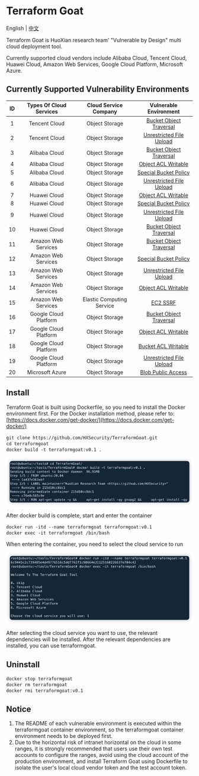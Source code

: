 
# Terraform Goat

English | [中文](./README_CN.md)

Terraform Goat is HuoXian research team' "Vulnerable by Design" multi cloud deployment tool.

Currently supported cloud vendors include Alibaba Cloud, Tencent Cloud, Huawei Cloud, Amazon Web Services, Google Cloud Platform, Microsoft Azure.

## Currently Supported Vulnerability Environments

|  ID  | Types Of Cloud Services |   Cloud Service Company   |                    Vulnerable Environment                    |
| :--: | :---------------------: | :-----------------------: | :----------------------------------------------------------: |
|  1   |      Tencent Cloud      |      Object Storage       | [Bucket Object Traversal](https://github.com/HXSecurity/TerraformGoat/tree/main/tencentcloud/object_storage_service/bucket_object_traversal) |
|  2   |      Tencent Cloud      |      Object Storage       | [Unrestricted File Upload](https://github.com/HXSecurity/TerraformGoat/tree/main/tencentcloud/object_storage_service/unrestricted_file_upload) |
|  3   |      Alibaba Cloud      |      Object Storage       | [Bucket Object Traversal](https://github.com/HXSecurity/TerraformGoat/tree/main/aliyun/object_storage_service/bucket_object_traversal) |
|  4   |      Alibaba Cloud      |      Object Storage       | [Object ACL Writable](https://github.com/HXSecurity/TerraformGoat/tree/main/aliyun/object_storage_service/object_acl_writable) |
|  5   |      Alibaba Cloud      |      Object Storage       | [Special Bucket Policy](https://github.com/HXSecurity/TerraformGoat/tree/main/aliyun/object_storage_service/special_bucket_policy) |
|  6   |      Alibaba Cloud      |      Object Storage       | [Unrestricted File Upload](https://github.com/HXSecurity/TerraformGoat/tree/main/aliyun/object_storage_service/unrestricted_file_upload) |
|  7   |      Huawei Cloud       |      Object Storage       | [Object ACL Writable](https://github.com/HXSecurity/TerraformGoat/tree/main/huaweicloud/object_storage_service/object_acl_writable) |
|  8   |      Huawei Cloud       |      Object Storage       | [Special Bucket Policy](https://github.com/HXSecurity/TerraformGoat/tree/main/huaweicloud/object_storage_service/special_bucket_policy) |
|  9   |      Huawei Cloud       |      Object Storage       | [Unrestricted File Upload](https://github.com/HXSecurity/TerraformGoat/tree/main/huaweicloud/object_storage_service/unrestricted_file_upload) |
|  10  |      Huawei Cloud       |      Object Storage       | [Bucket Object Traversal](https://github.com/HXSecurity/TerraformGoat/tree/main/huaweicloud/object_storage_service/bucket_object_traversal) |
|  11  |  Amazon  Web Services   |      Object Storage       | [Bucket Object Traversal](https://github.com/HXSecurity/TerraformGoat/tree/main/aws/object_storage_service/bucket_object_traversal) |
|  12  |  Amazon  Web Services   |      Object Storage       | [Special Bucket Policy](https://github.com/HXSecurity/TerraformGoat/tree/main/aws/object_storage_service/special_bucket_policy) |
|  13  |  Amazon  Web Services   |      Object Storage       | [Unrestricted File Upload](https://github.com/HXSecurity/TerraformGoat/tree/main/aws/object_storage_service/unrestricted_file_upload) |
|  14  |  Amazon  Web Services   |      Object Storage       | [Object ACL Writable](https://github.com/HXSecurity/TerraformGoat/tree/main/aws/object_storage_service/object_acl_writable) |
|  15  |  Amazon  Web Services   | Elastic Computing Service | [EC2 SSRF](https://github.com/HXSecurity/TerraformGoat/tree/main/aws/elastic_computing_service/ec2_ssrf) |
|  16  | Google  Cloud Platform  |      Object Storage       | [Bucket Object Traversal](https://github.com/HXSecurity/TerraformGoat/tree/main/gcp/object_storage_service/bucket_object_traversal) |
|  17  | Google  Cloud Platform  |      Object Storage       | [Object ACL Writable](https://github.com/HXSecurity/TerraformGoat/tree/main/gcp/object_storage_service/object_acl_writable) |
|  18  | Google  Cloud Platform  |      Object Storage       | [Bucket ACL Writable](https://github.com/HXSecurity/TerraformGoat/tree/main/gcp/object_storage_service/bucket_acl_writable) |
|  19  | Google  Cloud Platform  |      Object Storage       | [Unrestricted File Upload](https://github.com/HXSecurity/TerraformGoat/tree/main/gcp/object_storage_service/unrestricted_file_upload) |
|  20  |    Microsoft  Azure     |      Object Storage       | [Blob  Public Access](https://github.com/HXSecurity/TerraformGoat/tree/main/azure/object_storage_service/blob_public_access/) |

## Install

Terraform Goat is built using Dockerfile, so you need to install the Docker environment first. For the Docker installation method, please refer to: [https://docs.docker.com/get-docker/](https://docs.docker.com/get-docker/)

```shell
git clone https://github.com/HXSecurity/TerraformGoat.git
cd terraformgoat
docker build -t terraformgoat:v0.1 .
```

![img](./images/1651136182.png)

After docker build is complete, start and enter the container

```shell
docker run -itd --name terraformgoat terraformgoat:v0.1
docker exec -it terraformgoat /bin/bash
```

When entering the container, you need to select the cloud service to run

![img](./images/1651136346.png)

After selecting the cloud service you want to use, the relevant dependencies will be installed. After the relevant dependencies are installed, you can use terraformgoat.

## Uninstall

```shell
docker stop terraformgoat
docker rm terraformgoat
docker rmi terraformgoat:v0.1
```

## Notice

1. The README of each vulnerable environment is executed within the terraformgoat container environment, so the terraformgoat container environment needs to be deployed first.
2. Due to the horizontal risk of intranet horizontal on the cloud in some ranges, it is strongly recommended that users use their own test accounts to configure the ranges, avoid using the cloud account of the production environment, and install Terraform Goat using Dockerfile to isolate the user's local cloud vendor token and the test account token.
